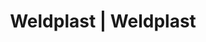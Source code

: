 ---
Filename: "eshop-products-variant729"
Link: "file:/Users/vinayakpatel/Downloads/www.weldplast.cz/eshop_products_compare/add/eshop-products-variant729"
product_name: "null"
product_id: "null"
title: "Weldplast | Weldplast"
product_desc: ""
product_specs: ""
product_downloads: ""
href: ""
p_desc_2: ""
accessories: ""
similar_products: ""
---